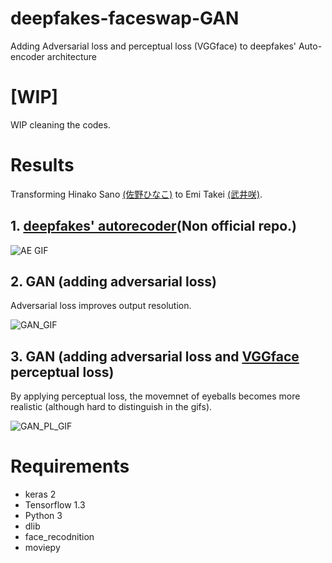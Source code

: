 # deepfakes-faceswap-GAN
Adding Adversarial loss and perceptual loss (VGGface) to deepfakes' Auto-encoder architecture

# [WIP]
WIP cleaning the codes.

# Results

Transforming Hinako Sano [(佐野ひなこ)](https://ja.wikipedia.org/wiki/%E4%BD%90%E9%87%8E%E3%81%B2%E3%81%AA%E3%81%93) to Emi Takei [(武井咲)](https://ja.wikipedia.org/wiki/%E6%AD%A6%E4%BA%95%E5%92%B2).

## 1. [deepfakes' autorecoder](https://github.com/deepfakes/faceswap)(Non official repo.)

![AE GIF](https://github.com/shaoanlu/faceswap-GAN/raw/master/gifs/AE_sh_test.gif)

## 2. GAN (adding adversarial loss)

Adversarial loss improves output resolution.

![GAN_GIF](https://github.com/shaoanlu/faceswap-GAN/raw/master/gifs/woPL_sh_test3.gif)

## 3. GAN (adding adversarial loss and [VGGface](https://github.com/rcmalli/keras-vggface) perceptual loss)

By applying perceptual loss, the movemnet of eyeballs becomes more realistic (although hard to distinguish in the gifs).

![GAN_PL_GIF](https://github.com/shaoanlu/faceswap-GAN/raw/master/gifs/PL_sh_test3.gif)


# Requirements

* keras 2
* Tensorflow 1.3 
* Python 3
* dlib
* face_recodnition
* moviepy
